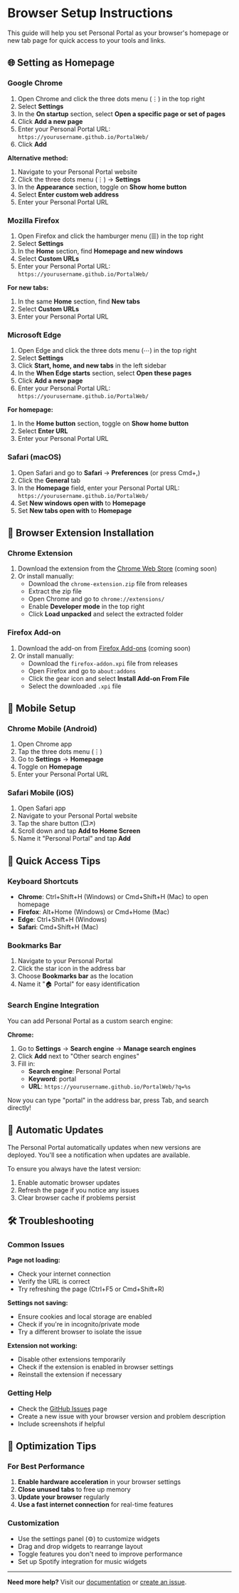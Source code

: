 # Browser Setup Instructions

This guide will help you set Personal Portal as your browser's homepage or new tab page for quick access to your tools and links.

## 🌐 Setting as Homepage

### Google Chrome
1. Open Chrome and click the three dots menu (⋮) in the top right
2. Select **Settings**
3. In the **On startup** section, select **Open a specific page or set of pages**
4. Click **Add a new page**
5. Enter your Personal Portal URL: `https://yourusername.github.io/PortalWeb/`
6. Click **Add**

**Alternative method:**
1. Navigate to your Personal Portal website
2. Click the three dots menu (⋮) → **Settings**
3. In the **Appearance** section, toggle on **Show home button**
4. Select **Enter custom web address**
5. Enter your Personal Portal URL

### Mozilla Firefox
1. Open Firefox and click the hamburger menu (☰) in the top right
2. Select **Settings**
3. In the **Home** section, find **Homepage and new windows**
4. Select **Custom URLs**
5. Enter your Personal Portal URL: `https://yourusername.github.io/PortalWeb/`

**For new tabs:**
1. In the same **Home** section, find **New tabs**
2. Select **Custom URLs**
3. Enter your Personal Portal URL

### Microsoft Edge
1. Open Edge and click the three dots menu (⋯) in the top right
2. Select **Settings**
3. Click **Start, home, and new tabs** in the left sidebar
4. In the **When Edge starts** section, select **Open these pages**
5. Click **Add a new page**
6. Enter your Personal Portal URL: `https://yourusername.github.io/PortalWeb/`

**For homepage:**
1. In the **Home button** section, toggle on **Show home button**
2. Select **Enter URL**
3. Enter your Personal Portal URL

### Safari (macOS)
1. Open Safari and go to **Safari** → **Preferences** (or press Cmd+,)
2. Click the **General** tab
3. In the **Homepage** field, enter your Personal Portal URL: `https://yourusername.github.io/PortalWeb/`
4. Set **New windows open with** to **Homepage**
5. Set **New tabs open with** to **Homepage**

## 🔧 Browser Extension Installation

### Chrome Extension
1. Download the extension from the [Chrome Web Store](#) (coming soon)
2. Or install manually:
   - Download the `chrome-extension.zip` file from releases
   - Extract the zip file
   - Open Chrome and go to `chrome://extensions/`
   - Enable **Developer mode** in the top right
   - Click **Load unpacked** and select the extracted folder

### Firefox Add-on
1. Download the add-on from [Firefox Add-ons](#) (coming soon)
2. Or install manually:
   - Download the `firefox-addon.xpi` file from releases
   - Open Firefox and go to `about:addons`
   - Click the gear icon and select **Install Add-on From File**
   - Select the downloaded `.xpi` file

## 📱 Mobile Setup

### Chrome Mobile (Android)
1. Open Chrome app
2. Tap the three dots menu (⋮)
3. Go to **Settings** → **Homepage**
4. Toggle on **Homepage**
5. Enter your Personal Portal URL

### Safari Mobile (iOS)
1. Open Safari app
2. Navigate to your Personal Portal website
3. Tap the share button (□↗)
4. Scroll down and tap **Add to Home Screen**
5. Name it "Personal Portal" and tap **Add**

## 🚀 Quick Access Tips

### Keyboard Shortcuts
- **Chrome**: Ctrl+Shift+H (Windows) or Cmd+Shift+H (Mac) to open homepage
- **Firefox**: Alt+Home (Windows) or Cmd+Home (Mac)
- **Edge**: Ctrl+Shift+H (Windows)
- **Safari**: Cmd+Shift+H (Mac)

### Bookmarks Bar
1. Navigate to your Personal Portal
2. Click the star icon in the address bar
3. Choose **Bookmarks bar** as the location
4. Name it "🏠 Portal" for easy identification

### Search Engine Integration
You can add Personal Portal as a custom search engine:

**Chrome:**
1. Go to **Settings** → **Search engine** → **Manage search engines**
2. Click **Add** next to "Other search engines"
3. Fill in:
   - **Search engine**: Personal Portal
   - **Keyword**: portal
   - **URL**: `https://yourusername.github.io/PortalWeb/?q=%s`

Now you can type "portal" in the address bar, press Tab, and search directly!

## 🔄 Automatic Updates

The Personal Portal automatically updates when new versions are deployed. You'll see a notification when updates are available.

To ensure you always have the latest version:
1. Enable automatic browser updates
2. Refresh the page if you notice any issues
3. Clear browser cache if problems persist

## 🛠️ Troubleshooting

### Common Issues

**Page not loading:**
- Check your internet connection
- Verify the URL is correct
- Try refreshing the page (Ctrl+F5 or Cmd+Shift+R)

**Settings not saving:**
- Ensure cookies and local storage are enabled
- Check if you're in incognito/private mode
- Try a different browser to isolate the issue

**Extension not working:**
- Disable other extensions temporarily
- Check if the extension is enabled in browser settings
- Reinstall the extension if necessary

### Getting Help
- Check the [GitHub Issues](https://github.com/yourusername/PortalWeb/issues) page
- Create a new issue with your browser version and problem description
- Include screenshots if helpful

## 🎯 Optimization Tips

### For Best Performance
1. **Enable hardware acceleration** in your browser settings
2. **Close unused tabs** to free up memory
3. **Update your browser** regularly
4. **Use a fast internet connection** for real-time features

### Customization
- Use the settings panel (⚙️) to customize widgets
- Drag and drop widgets to rearrange layout
- Toggle features you don't need to improve performance
- Set up Spotify integration for music widgets

---

**Need more help?** Visit our [documentation](README.md) or [create an issue](https://github.com/yourusername/PortalWeb/issues/new).